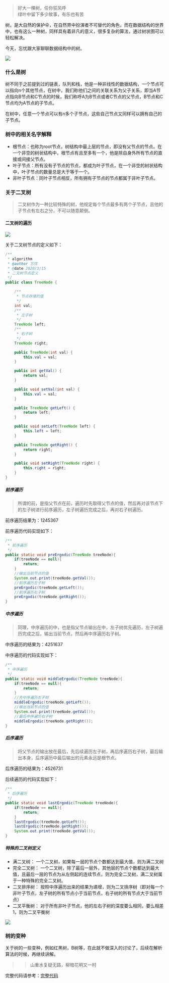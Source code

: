 > 好大一棵树，任你狂风呼</br>
> 绿叶中留下多少故事，有乐也有苦

树，是大自然的保护伞，在自然界中扮演者不可替代的角色，而在数据结构的世界中，也有这么一种树，同样具有着非凡的意义，很多复杂的算法，通过树状图可以轻松解决。

今天，忘忧跟大家聊聊数据结构中的树。

![](https://mmbiz.qpic.cn/mmbiz_png/ap0KQVQrVra0mwH7XHY97D2niafu1QHluicCticp3Y7ldiaoCOSKQ2lQk4GQB32SQ43IeZIQIzS5m8JrFjIzUiaIljQ/0?wx_fmt=png)

### 什么是树
树不同于之前提到过的链表，队列和栈，他是一种非线性的数据结构，一个节点可以指向n个其他节点，在树中，我们称他们之间的关联关系为父子关系，即当A节点指向B节点和C节点的时候，我们称呼A为B节点或者C节点的父节点，B节点和C节点均为A节点的子节点。

在树中，任意一个节点可以有n多个子节点，这些自己节点又同样可以拥有自己的子节点。

### 树中的相关名字解释
- 根节点：也称为root节点，树结构中最上层的节点，即没有父节点的节点。在一个非空的树状结构中，根节点有且至多有一个，他是除自身外所有节点的直接或间接父节点。
- 叶子节点：所有没有子节点的节点，都成为叶子节点，在一个非空的树状结构中，叶子节点的数量总是大于等于一个。
- 非叶子节点：同叶子节点相反，所有拥有子节点的节点都属于非叶子节点。
### 关于二叉树
> 二叉树作为一种比较特殊的树，他规定每个节点最多有两个子节点，且他的子节点有左右之分，不可以随意颠倒。
#### 二叉树的遍历

![](https://mmbiz.qpic.cn/mmbiz_png/ap0KQVQrVra0mwH7XHY97D2niafu1QHluyknJtdFOMsMzumEovJlK0jhPSmVibEP3yQq7OzOOJsic3z2NYnRACBFw/0?wx_fmt=png)

关于二叉树节点的定义如下：
```java
/**
 * algorithm
 * @author 忘忧
 * @date 2020/3/15
 * 二叉树节点定义
 */
public class TreeNode {

    /**
     * 节点存储的值
     */
    int val;
    /**
     * 左子树
     */
    TreeNode left;
    /**
     * 右子树
     */
    TreeNode right;

    public TreeNode(int val) {
        this.val = val;
    }

    public int getVal() {
        return val;
    }

    public void setVal(int val) {
        this.val = val;
    }

    public TreeNode getLeft() {
        return left;
    }

    public void setLeft(TreeNode left) {
        this.left = left;
    }

    public TreeNode getRight() {
        return right;
    }

    public void setRight(TreeNode right) {
        this.right = right;
    }
}
```
##### 前序遍历
> 所谓的前，是指父节点在前，遍历时先取得父节点的值，然后再对该节点下的左子树进行前序遍历，左子树遍历完成之后，再对右子树遍历。</br>

前序遍历结果为：1245367</br>

前序遍历代码实现如下：
```java
/**
 * 前序遍历
 */
public static void preErgodic(TreeNode treeNode){
    if(treeNode == null){
        return;
    }
    //输出当前节点的值
    System.out.print(treeNode.getVal());
    //前序遍历左子树
    preErgodic(treeNode.getLeft());
    //前序遍历右子树
    preErgodic(treeNode.getRight());
}
```
##### 中序遍历
> 同理，中序遍历的中，也是指父节点输出在中，左子树优先遍历，左子树遍历完成之后，输出当前节点，然后再中序遍历右子树。</br>

中序遍历的结果为：4251637

中序遍历的代码实现如下：
```java
/**
 * 中序遍历
 */
public static void middleErgodic(TreeNode treeNode){
    if(treeNode == null){
        return;
    }
    //先中序遍历左子树
    middleErgodic(treeNode.getLeft());
    //输出当前节点的值
    System.out.print(treeNode.getVal());
    //最后中序遍历右子树
    middleErgodic(treeNode.getRight());
}
```

##### 后序遍历
> 将父节点的输出放在最后，先后续遍历左子树，再后序遍历右子树，最后输出本身，后序遍历中最后输出的元素永远是根节点。

后序遍历的结果为：4526731

后续遍历的代码实现如下：
```java
/**
 * 后序遍历
 */
public static void lastErgodic(TreeNode treeNode){
    if(treeNode == null){
        return;
    }
    lastErgodic(treeNode.getLeft());
    lastErgodic(treeNode.getRight());
    System.out.print(treeNode.getVal());
}
```

##### 特殊的二叉树定义
- 满二叉树： 一个二叉树，如果每一层的节点个数都达到最大值，则为满二叉树
- 完全二叉树： 一个二叉树，除了最后一层外，其他层的节点个数都达到最大值，且最后一层的节点为从左侧起的连续节点，则为完全二叉树，满二叉树属于一种特殊的完全二叉树。
- 二叉排序树： 按照中序遍历出来的结果为递增，则为二叉排序树（即对每一个非叶子节点，左子树的所有节点小于当前节点，右子树的所有节点大于当前节点）
- 二叉平衡树： 对于所有非叶子节点，他的左右子树的深度要么相同，要么相差1，则为二叉平衡树

![](https://mmbiz.qpic.cn/mmbiz_png/ap0KQVQrVra0mwH7XHY97D2niafu1QHluFXbenficswzntbakl6UO4mnXrbYgUTggyicxKjl9DzKyp0c90rmVzq1Q/0?wx_fmt=png)

### 树的变种
关于树的一些变种，例如红黑树，B树等，在此就不做深入的讨论了，后续在解析算法的时候，再继续讲解。

>> 山重水复疑无路，柳暗花明又一村

完整代码请参考：<a href="https://github.com/wangyou-algorithm/algorithm/tree/master/abouttree">完整代码</a>
